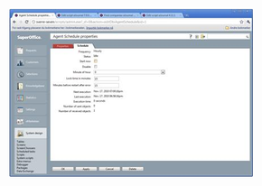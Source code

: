 <properties date="2016-06-24"
SortOrder="31"
/>

<img src="../../Customer%20Service_files/image017.jpg" id="Picture 21" width="431" height="297" />
